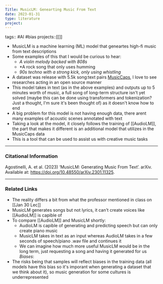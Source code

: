 ```yaml
---
Title: MusicLM: Genearting Music From Text
date: 2023-01-31
type: literature
project:
---
```

tags:: #AI #bias
projects::[[]]

- MusicLM is a machine learning (ML) model that geneartes high-fi music from text descriptions
- Some examples of this that I would be curious to hear: 
	- *A violin melody backed with 808s*
	- *A rock song that only uses humming
	- *90s techno with a strong kick, only using whistling*
- A dataset was release with 5.5k song:text pairs [MusicCaps](https://google-research.github.io/seanet/musiclm/examples/), I love to see researches acting in an open source manner
- This model takes in text (as in the above examples) and outputs up to 5 minutes worth of music, a full song of long-term structure isn't yet solved (maybe this can be done using transformers and tokenization? Just a thought, I'm sure it's been thought of) as it doesn't know how to end
- A big problem for this model is not having enough data, there arent many examples of acoustic scenes annotated with text
- Taking a look at the model, it closely follows the training of [[AudioLM]], the part that makes it different is an additional model that utilizes in the MusicCaps data
- This is a tool that can be used to assist us with creative music tasks

---
### Citational Information

Agostinelli, A. et al. (2023) ‘MusicLM: Generating Music From Text’. arXiv. Available at: https://doi.org/10.48550/arXiv.2301.11325.


---

### Related Links
- The reality differs a bit from what the professor mentioned in class on [[Jan 30 Lec]]
- MusicLM generates songs but not lyrics, it can't create voices like [[AudioLM]] is capible of
- To compare [[AudioLM]] and MusicLM shortly:
	- AudioLM is capible of generating and predicting speech but can only create piano music
	- MusicLM takes in text as an input whereas AudioLM takes in a few seconds of speech/piano .wav file and continues it
	- We can imagine how much more useful MusicLM would be in the long term, just requesting a song and having it generated for us
*Biases*:
- The risks being that samples will reflect biases in the training data (all models have this bias so it's imporant when generating a dataset that we think about it), so music generation for some cultures is underrepresented